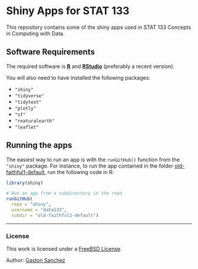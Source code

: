 # Shiny Apps for STAT 133

This repository contains some of the shiny apps used in STAT 133 Concepts in Computing with Data.


## Software Requirements

The required software is __[R](https://www.r-project.org/)__ and __[RStudio](https://www.rstudio.com/)__ (preferably a recent version).

You will also need to have installed the following packages:

- `"shiny"`
- `"tidyverse"`
- `"tidytext"`
- `"plotly"`
- `"sf"`
- `"rnaturalearth"`
- `"leaflet"`



## Running the apps

The easiest way to run an app is with the `runGitHub()` function from the `"shiny"` package. For instance, to run the app contained in the folder [old-faithful1-default](/old-faithful1-default), run the following code in R:

```R
library(shiny)

# Run an app from a subdirectory in the repo
runGitHub(
  repo = "shiny", 
  username = "data133", 
  subdir = "old-faithful1-default")
```



-----

### License

This work is licensed under a <a rel="license" href="https://opensource.org/licenses/BSD-2-Clause">FreeBSD License</a>.

Author: [Gaston Sanchez](https://www.gastonsanchez.com)
